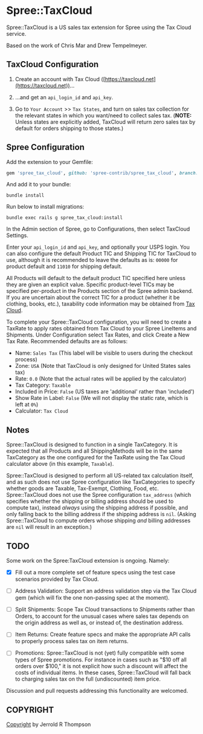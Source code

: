 Spree::TaxCloud 
=======================

Spree::TaxCloud is a US sales tax extension for Spree using the Tax Cloud service.

Based on the work of Chris Mar and Drew Tempelmeyer.

TaxCloud Configuration
-----

1. Create an account with Tax Cloud ([https://taxcloud.net](https://taxcloud.net))...

2. ...and get an `api_login_id` and `api_key`.

3. Go to `Your Account` >> `Tax States`, and turn on sales tax collection for the relevant states in which you want/need to collect sales tax. (**NOTE:** Unless states are explicitly added, TaxCloud will return zero sales tax by default for orders shipping to those states.)


Spree Configuration
------------------------

Add the extension to your Gemfile:

```ruby
gem 'spree_tax_cloud', github: 'spree-contrib/spree_tax_cloud', branch: 'master'
```

And add it to your bundle:

```
bundle install
```

Run below to install migrations:

```
bundle exec rails g spree_tax_cloud:install
```

In the Admin section of Spree, go to Configurations, then select TaxCloud Settings.

Enter your `api_login_id` and `api_key`, and optionally your USPS login.
You can also configure the default Product TIC and Shipping TIC for TaxCloud to use, although it is recommended to leave the defaults as is: `00000` for product default and `11010` for shipping default.

All Products will default to the default product TIC specified here unless they are given an explicit value.
Specific product-level TICs may be specified per-product in the Products section of the Spree admin backend. If you are uncertain about the correct TIC for a product (whether it be clothing, books, etc.), taxability code information may be obtained from [Tax Cloud](https://taxcloud.net/tic/default.aspx).

To complete your Spree::TaxCloud configuration, you will need to create a TaxRate to apply rates obtained from Tax Cloud to your Spree LineItems and Shipments.
Under Configuration select Tax Rates, and click Create a New Tax Rate. Recommended defaults are as follows:

- Name: `Sales Tax` (This label will be visible to users during the checkout process)
- Zone: `USA` (Note that TaxCloud is only designed for United States sales tax)
- Rate: `0.0` (Note that the actual rates will be applied by the calculator)
- Tax Category: `Taxable`
- Included in Price: `False` (US taxes are 'additional' rather than 'included')
- Show Rate in Label: `False` (We will not display the static rate, which is left at `0%`)
- Calculator: `Tax Cloud`

Notes
------------------------

Spree::TaxCloud is designed to function in a single TaxCategory.
It is expected that all Products and all ShippingMethods will be in the same TaxCategory as the one configured for the TaxRate using the Tax Cloud calculator above (in this example, `Taxable`).

Spree::TaxCloud is designed to perform all US-related tax calculation itself, and as such does not use Spree configuration like TaxCategories to specify whether goods are Taxable, Tax-Exempt, Clothing, Food, etc.
Spree::TaxCloud does not use the Spree configuration `tax_address` (which specifies whether the shipping or billing address should be used to compute tax), instead _always_ using the shipping address if possible, and only falling back to the billing address if the shipping address is `nil`.
(Asking Spree::TaxCloud to compute orders whose shipping _and_ billing addresses are `nil` will result in an exception.)

TODO
----

Some work on the Spree:TaxCloud extension is ongoing. Namely:

- [x] Fill out a more complete set of feature specs using the test case scenarios provided by Tax Cloud.

- [ ] Address Validation: Support an address validation step via the Tax Cloud gem (which will fix the one non-passing spec at the moment).

- [ ] Split Shipments: Scope Tax Cloud transactions to Shipments rather than Orders, to account for the unusual cases where sales tax depends on the origin address as well as, or instead of, the destination address.

- [ ] Item Returns: Create feature specs and make the appropriate API calls to properly process sales tax on item returns.

- [ ] Promotions: Spree::TaxCloud is not (yet) fully compatible with some types of Spree promotions. For instance in cases such as "$10 off all orders over $100," it is not explicit how such a discount will affect the costs of individual items. In these cases, Spree::TaxCloud will fall back to charging sales tax on the full (undiscounted) item price.

Discussion and pull requests addressing this functionality are welcomed.

COPYRIGHT
---------

[Copyright]( http://jet.mit-license.org/ ) by Jerrold R Thompson 
